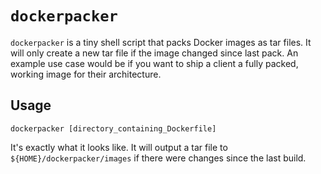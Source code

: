 # `dockerpacker`

`dockerpacker` is a tiny shell script that packs Docker images as tar files. It will only create a new tar file if the image changed since last pack. An example use case would be if you want to ship a client a fully packed, working image for their architecture.

## Usage

`dockerpacker [directory_containing_Dockerfile]`

It's exactly what it looks like. It will output a tar file to `${HOME}/dockerpacker/images` if there were changes since the last build.
